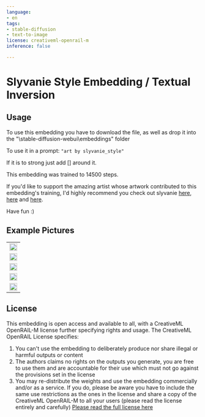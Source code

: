 ```yaml
---
language:
- en
tags:
- stable-diffusion
- text-to-image
license: creativeml-openrail-m
inference: false

---
```


# Slyvanie Style Embedding / Textual Inversion

## Usage
To use this embedding you have to download the file, as well as drop it into the "\stable-diffusion-webui\embeddings" folder

To use it in a prompt: ```"art by slyvanie_style"```

If it is to strong just add [] around it.

This embedding was trained to 14500 steps.

If you'd like to support the amazing artist whose artwork contributed to this embedding's training, I'd highly recommend you check out slyvanie [here](https://www.deviantart.com/slyvanie), [here](https://www.artstation.com/slyvanie) and [here](https://slyvanie.weebly.com/).

Have fun :)

## Example Pictures

<table>
  <tr>
    <td><img src=https://i.imgur.com/0PaBO0M.png width=100% height=100%/></td>
  </tr>
  <tr>
    <td><img src=https://i.imgur.com/XpdAIdo.png width=100% height=100%/></td>
  </tr>
  <tr>
    <td><img src=https://i.imgur.com/3TuxD9L.png width=100% height=100%/></td>
  </tr>
  <tr>
    <td><img src=https://i.imgur.com/jsYluEQ.png width=100% height=100%/></td>
  </tr>
  <tr>
    <td><img src=https://i.imgur.com/H9XScnZ.png width=100% height=100%/></td>
  </tr>
</table>

## License

This embedding is open access and available to all, with a CreativeML OpenRAIL-M license further specifying rights and usage.
The CreativeML OpenRAIL License specifies: 

1. You can't use the embedding to deliberately produce nor share illegal or harmful outputs or content 
2. The authors claims no rights on the outputs you generate, you are free to use them and are accountable for their use which must not go against the provisions set in the license
3. You may re-distribute the weights and use the embedding commercially and/or as a service. If you do, please be aware you have to include the same use restrictions as the ones in the license and share a copy of the CreativeML OpenRAIL-M to all your users (please read the license entirely and carefully)
[Please read the full license here](https://huggingface.co/spaces/CompVis/stable-diffusion-license)